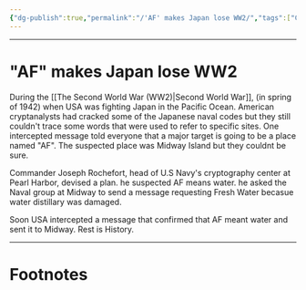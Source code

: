```yaml
---
{"dg-publish":true,"permalink":"/'AF' makes Japan lose WW2/","tags":["CyberSec","Military","History"]}
---
```



---
# "AF" makes Japan lose WW2
During the [[The Second World War (WW2)\|Second World War]], (in spring of 1942) when USA was fighting Japan in the Pacific Ocean. American cryptanalysts had cracked some of the Japanese naval codes but they still couldn't trace some words that were used to refer to specific sites. One intercepted message told everyone that a major target is going to be a place named "AF". The suspected place was Midway Island but they couldnt be sure.

Commander Joseph Rochefort, head of U.S Navy's cryptography center at Pearl Harbor, devised a plan. he suspected AF means water. he asked the Naval group at Midway to send a message requesting Fresh Water becasue water distillary was damaged.

Soon USA intercepted a message that confirmed that AF meant water and sent it to Midway.
Rest is History.

---
# Footnotes